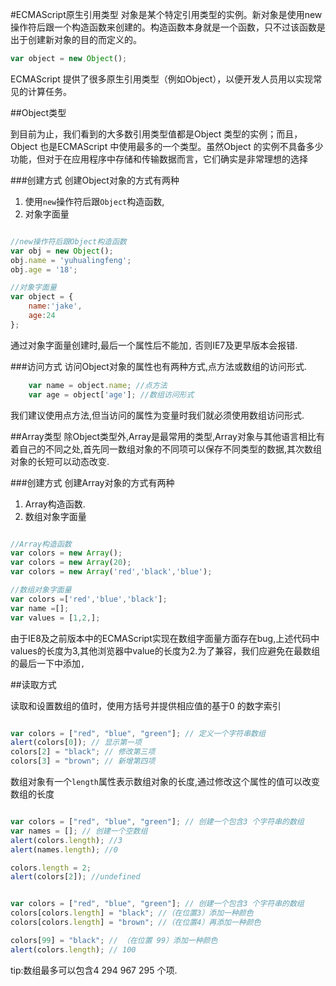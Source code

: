 #ECMAScript原生引用类型
对象是某个特定引用类型的实例。新对象是使用new 操作符后跟一个构造函数来创建的。构造函数本身就是一个函数，只不过该函数是出于创建新对象的目的而定义的。
```javascript
var object = new Object();
```
ECMAScript 提供了很多原生引用类型（例如Object），以便开发人员用以实现常见的计算任务。

##Object类型

到目前为止，我们看到的大多数引用类型值都是Object 类型的实例；而且，Object 也是ECMAScript 中使用最多的一个类型。虽然Object 的实例不具备多少功能，但对于在应用程序中存储和传输数据而言，它们确实是非常理想的选择

###创建方式
创建Object对象的方式有两种

1. 使用`new`操作符后跟`Object`构造函数,
2. 对象字面量
```javascript

//new操作符后跟Object构造函数
var obj = new Object();
obj.name = 'yuhualingfeng';
obj.age = '18';

//对象字面量
var object = {
	name:'jake',
	age:24
};
```
通过对象字面量创建时,最后一个属性后不能加`,` 否则IE7及更早版本会报错.

###访问方式
访问Object对象的属性也有两种方式,点方法或数组的访问形式.
```javascript
	var name = object.name; //点方法
	var age = object['age']; //数组访问形式
```
我们建议使用点方法,但当访问的属性为变量时我们就必须使用数组访问形式.

##Array类型
除Object类型外,Array是最常用的类型,Array对象与其他语言相比有着自己的不同之处,首先同一数组对象的不同项可以保存不同类型的数据,其次数组对象的长短可以动态改变.

###创建方式
创建Array对象的方式有两种

1. Array构造函数.
2. 数组对象字面量

```javascript

//Array构造函数
var colors = new Array();
var colors = new Array(20);
var colors = new Array('red','black','blue');

//数组对象字面量
var colors =['red','blue','black'];
var name =[];
var values = [1,2,];

```
由于IE8及之前版本中的ECMAScript实现在数组字面量方面存在bug,上述代码中values的长度为3,其他浏览器中value的长度为2.为了兼容，我们应避免在最数组的最后一下中添加`,`

##读取方式

读取和设置数组的值时，使用方括号并提供相应值的基于0 的数字索引
```javascript

var colors = ["red", "blue", "green"]; // 定义一个字符串数组
alert(colors[0]); // 显示第一项
colors[2] = "black"; // 修改第三项
colors[3] = "brown"; // 新增第四项

```

数组对象有一个`length`属性表示数组对象的长度,通过修改这个属性的值可以改变数组的长度

```javascript

var colors = ["red", "blue", "green"]; // 创建一个包含3 个字符串的数组
var names = []; // 创建一个空数组
alert(colors.length); //3
alert(names.length); //0

colors.length = 2;
alert(colors[2]); //undefined

```

```javascript

var colors = ["red", "blue", "green"]; // 创建一个包含3 个字符串的数组
colors[colors.length] = "black"; //（在位置3）添加一种颜色
colors[colors.length] = "brown"; //（在位置4）再添加一种颜色

colors[99] = "black"; // （在位置 99）添加一种颜色
alert(colors.length); // 100

```
tip:数组最多可以包含4 294 967 295 个项.